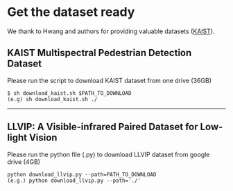 # Get the dataset ready
We thank to Hwang and authors for providing valuable datasets ([KAIST]()).

## KAIST Multispectral Pedestrian Detection Dataset
Please run the script to download KAIST dataset from one drive (36GB)
```
$ sh download_kaist.sh $PATH_TO_DOWNLOAD
(e.g) sh download_kaist.sh ./
```

---

## LLVIP: A Visible-infrared Paired Dataset for Low-light Vision
Please run the python file (.py) to download LLVIP dataset from google drive (4GB)
```
python download_llvip.py --path=PATH_TO_DOWNLOAD
(e.g.) python download_llvip.py --path='./'
```
